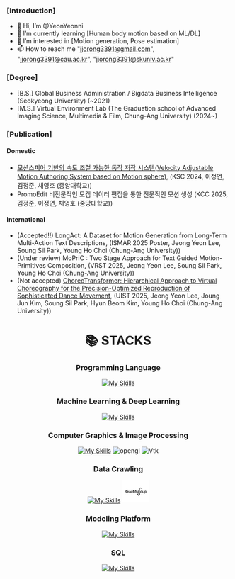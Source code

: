 ### [Introduction]
- 👋 Hi, I’m @YeonYeonni
- 👀 I’m currently learning [Human body motion based on ML/DL]
- 🌱 I’m interested in [Motion generation, Pose estimation]
- 📫 How to reach me "jjorong3391@gmail.com", "jjorong3391@cau.ac.kr", "jjorong3391@skuniv.ac.kr"

### [Degree]
- [B.S.] Global Business Administration / Bigdata Business Intelligence (Seokyeong University) (~2021)
- [M.S.] Virtual Environment Lab (The Graduation school of Advanced Imaging Science, Multimedia & Film, Chung-Ang University) (2024~)
  
### [Publication]
#### Domestic
- [모션스피어 기반의 속도 조절 가능한 동작 저작 시스템(Velocity Adjustable Motion Authoring System based on Motion sphere)](https://www.dbpia.co.kr/Journal/articleDetail?nodeId=NODE12041787), (KSC 2024, 이정연,김정준, 채영호 (중앙대학교))
- PromoEdit 비전문적인 모캡 데이터 편집을 통한 전문적인 모션 생성 (KCC 2025, 김정준, 이정연, 채영호 (중앙대학교))
#### International
- (Accepted!!) LongAct: A Dataset for Motion Generation from Long-Term Multi-Action Text Descriptions, (ISMAR 2025 Poster, Jeong Yeon Lee, Soung Sil Park, Young Ho Choi (Chung-Ang University))
- (Under review) MoPriC : Two Stage Approach for Text Guided Motion-Primitives Composition, (VRST 2025, Jeong Yeon Lee, Soung Sil Park, Young Ho Choi (Chung-Ang University))
- (Not accepted) <a href="https://drive.google.com/file/d/1lFvuvVyYj8UONk_HDyVr7yIfqV16oRLG/view" target="_blank">ChoreoTransformer: Hierarchical Approach to Virtual Choreography for the Precision-Optimized Reproduction of Sophisticated Dance Movement</a>, (UIST 2025, Jeong Yeon Lee, Joung Jun Kim, Soung Sil Park, Hyun Beom Kim, Young Ho Choi (Chung-Ang University))




<!---
YeonYeonni/YeonYeonni is a ✨ special ✨ repository because its `README.md` (this file) appears on your GitHub profile.
You can click the Preview link to take a look at your changes.
--->

<div align=center><h1>📚 STACKS</h1></div>

<div align=center> 

  ### Programming Language
  [![My Skills](https://skillicons.dev/icons?i=python,cpp,cs,r&theme=light)](https://skillicons.dev)

  ### Machine Learning & Deep Learning
  [![My Skills](https://skillicons.dev/icons?i=pytorch,tensorflow,scikitlearn&theme=light)](https://skillicons.dev)

  ### Computer Graphics & Image Processing
  [![My Skills](https://skillicons.dev/icons?i=opencv&theme=light)](https://skillicons.dev)
  <img src="https://upload.wikimedia.org/wikipedia/commons/e/e9/Opengl-logo.svg" alt="opengl" height="50px" width="70px" />
  <img src="https://upload.wikimedia.org/wikipedia/commons/7/76/Visualization_Toolkit_logo.svg" alt="Vtk" width="70px" />



  ### Data Crawling
  [![My Skills](https://skillicons.dev/icons?i=selenium&theme=light)](https://skillicons.dev)
  <img src="https://github.com/YeonYeonni/skill-icons/blob/main/icons/BS4.svg" alt="BS4" height="50px" width="60px" />


  ### Modeling Platform
  [![My Skills](https://skillicons.dev/icons?i=unity,blender&theme=light)](https://skillicons.dev)

  ### SQL
  [![My Skills](https://skillicons.dev/icons?i=mysql,sqlite&theme=light)](https://skillicons.dev)
</div>
